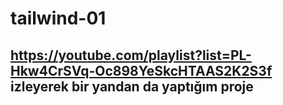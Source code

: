 # tailwind-01
## https://youtube.com/playlist?list=PL-Hkw4CrSVq-Oc898YeSkcHTAAS2K2S3f izleyerek bir yandan da yaptığım proje
